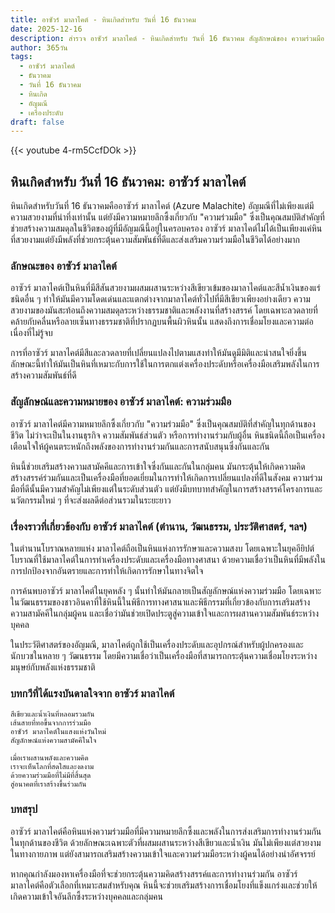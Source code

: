 ```yaml
---
title: อาซัวร์ มาลาไคต์ - หินเกิดสำหรับ วันที่ 16 ธันวาคม
date: 2025-12-16
description: สำรวจ อาซัวร์ มาลาไคต์ - หินเกิดสำหรับ วันที่ 16 ธันวาคม สัญลักษณ์ของ ความร่วมมือ มาเรียนรู้ความหมายลึกซึ้งของหินพิเศษนี้
author: 365วัน
tags:
  - อาซัวร์ มาลาไคต์
  - ธันวาคม
  - วันที่ 16 ธันวาคม
  - หินเกิด
  - อัญมณี
  - เครื่องประดับ
draft: false
---
```


{{< youtube 4-rm5CcfDOk >}}

## หินเกิดสำหรับ วันที่ 16 ธันวาคม: อาซัวร์ มาลาไคต์

หินเกิดสำหรับวันที่ 16 ธันวาคมคืออาซัวร์ มาลาไคต์ (Azure Malachite) อัญมณีที่ไม่เพียงแต่มีความสวยงามที่น่าทึ่งเท่านั้น แต่ยังมีความหมายลึกซึ้งเกี่ยวกับ "ความร่วมมือ" ซึ่งเป็นคุณสมบัติสำคัญที่ช่วยสร้างความสมดุลในชีวิตของผู้ที่มีอัญมณีนี้อยู่ในครอบครอง อาซัวร์ มาลาไคต์ไม่ได้เป็นเพียงแค่หินที่สวยงามแต่ยังมีพลังที่ช่วยกระตุ้นความสัมพันธ์ที่ดีและส่งเสริมความร่วมมือในชีวิตได้อย่างมาก

### ลักษณะของ อาซัวร์ มาลาไคต์

อาซัวร์ มาลาไคต์เป็นหินที่มีสีสันสวยงามผสมผสานระหว่างสีเขียวเข้มของมาลาไคต์และสีน้ำเงินของแร่ชนิดอื่น ๆ ทำให้มันมีความโดดเด่นและแตกต่างจากมาลาไคต์ทั่วไปที่มีสีเขียวเพียงอย่างเดียว ความสวยงามของมันสะท้อนถึงความสมดุลระหว่างธรรมชาติและพลังงานที่สร้างสรรค์ โดยเฉพาะลวดลายที่คล้ายกับคลื่นหรือลายเซ็นทางธรรมชาติที่ปรากฏบนพื้นผิวหินนั้น แสดงถึงการเชื่อมโยงและความต่อเนื่องที่ไม่รู้จบ

การที่อาซัวร์ มาลาไคต์มีสีและลวดลายที่เปลี่ยนแปลงไปตามแสงทำให้มันดูมีมิติและน่าสนใจยิ่งขึ้น ลักษณะนี้ทำให้มันเป็นหินที่เหมาะกับการใช้ในการตกแต่งเครื่องประดับหรือเครื่องมือเสริมพลังในการสร้างความสัมพันธ์ที่ดี

### สัญลักษณ์และความหมายของ อาซัวร์ มาลาไคต์: ความร่วมมือ

อาซัวร์ มาลาไคต์มีความหมายลึกซึ้งเกี่ยวกับ "ความร่วมมือ" ซึ่งเป็นคุณสมบัติที่สำคัญในทุกด้านของชีวิต ไม่ว่าจะเป็นในงานธุรกิจ ความสัมพันธ์ส่วนตัว หรือการทำงานร่วมกับผู้อื่น หินชนิดนี้ถือเป็นเครื่องเตือนใจให้ผู้คนตระหนักถึงพลังของการทำงานร่วมกันและการสนับสนุนซึ่งกันและกัน

หินนี้ช่วยเสริมสร้างความสามัคคีและการเข้าใจซึ่งกันและกันในกลุ่มคน มันกระตุ้นให้เกิดความคิดสร้างสรรค์ร่วมกันและเป็นเครื่องมือที่ยอดเยี่ยมในการทำให้เกิดการเปลี่ยนแปลงที่ดีในสังคม ความร่วมมือที่ดีนั้นมีความสำคัญไม่เพียงแต่ในระดับส่วนตัว แต่ยังมีบทบาทสำคัญในการสร้างสรรค์โครงการและนวัตกรรมใหม่ ๆ ที่จะส่งผลดีต่อส่วนรวมในระยะยาว

### เรื่องราวที่เกี่ยวข้องกับ อาซัวร์ มาลาไคต์ (ตำนาน, วัฒนธรรม, ประวัติศาสตร์, ฯลฯ)

ในตำนานโบราณหลายแห่ง มาลาไคต์ถือเป็นหินแห่งการรักษาและความสงบ โดยเฉพาะในยุคอียิปต์โบราณที่ใช้มาลาไคต์ในการทำเครื่องประดับและเครื่องมือทางศาสนา ด้วยความเชื่อว่าเป็นหินที่มีพลังในการปกป้องจากอันตรายและการทำให้เกิดการรักษาในทางจิตใจ

การค้นพบอาซัวร์ มาลาไคต์ในยุคหลัง ๆ นั้นทำให้มันกลายเป็นสัญลักษณ์แห่งความร่วมมือ โดยเฉพาะในวัฒนธรรมของชาวอินคาที่ใช้หินนี้ในพิธีการทางศาสนาและพิธีกรรมที่เกี่ยวข้องกับการเสริมสร้างความสามัคคีในกลุ่มผู้คน และเชื่อว่ามันช่วยเปิดประตูสู่ความเข้าใจและการผสานความสัมพันธ์ระหว่างบุคคล

ในประวัติศาสตร์ของอัญมณี, มาลาไคต์ถูกใช้เป็นเครื่องประดับและอุปกรณ์สำหรับผู้ปกครองและนักบวชในหลาย ๆ วัฒนธรรม โดยมีความเชื่อว่าเป็นเครื่องมือที่สามารถกระตุ้นความเชื่อมโยงระหว่างมนุษย์กับพลังแห่งธรรมชาติ

### บทกวีที่ได้แรงบันดาลใจจาก อาซัวร์ มาลาไคต์

```
สีเขียวและน้ำเงินที่หลอมรวมกัน
เส้นสายที่ทอขึ้นจากการร่วมมือ
อาซัวร์ มาลาไคต์ในแสงแห่งวันใหม่
สัญลักษณ์แห่งความสามัคคีในใจ

เมื่อเราผสานพลังและความคิด
เราจะเห็นโลกที่สดใสและงดงาม
ด้วยความร่วมมือที่ไม่มีที่สิ้นสุด
สู่อนาคตที่เราสร้างขึ้นร่วมกัน
```

### บทสรุป

อาซัวร์ มาลาไคต์คือหินแห่งความร่วมมือที่มีความหมายลึกซึ้งและพลังในการส่งเสริมการทำงานร่วมกันในทุกด้านของชีวิต ด้วยลักษณะเฉพาะตัวที่ผสมผสานระหว่างสีเขียวและน้ำเงิน มันไม่เพียงแต่สวยงามในทางกายภาพ แต่ยังสามารถเสริมสร้างความเข้าใจและความร่วมมือระหว่างผู้คนได้อย่างน่าอัศจรรย์

หากคุณกำลังมองหาเครื่องมือที่จะช่วยกระตุ้นความคิดสร้างสรรค์และการทำงานร่วมกัน อาซัวร์ มาลาไคต์คือตัวเลือกที่เหมาะสมสำหรับคุณ หินนี้จะช่วยเสริมสร้างการเชื่อมโยงที่แข็งแกร่งและช่วยให้เกิดความเข้าใจอันลึกซึ้งระหว่างบุคคลและกลุ่มคน